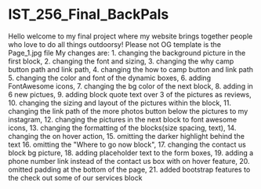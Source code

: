# IST_256_Final_BackPals
Hello welcome to my final project where my website brings together people who love to do all things outdoorsy!
Please not OG template is the Page_1.jpg file
My changes are: 1. changing the background picture in the first block, 2. changing the font and sizing, 3. changing the why camp button path and link path, 4. changing the how to camp button and link path 5. changing the color and font of the dynamic boxes, 6. adding FontAwesome icons, 7. changing the bg color of the next block, 8. adding in 6 new pictues, 9. adding block quote text over 3 of the pictures as reviews, 10. changing the sizing and layout of the pictures within the block, 11. changing the link path of the more photos button below the pictures to my instagram, 12. changing the pictures in the next block to font awesome icons, 13. changing the formatting of the blocks(size spacing, text), 14. changing the on hover action, 15. omitting the darker highlight behind the text  16. omitting the "Where to go now block", 17. changing the contact us block bg picture, 18. adding placeholder text to the form boxes, 19. adding a phone number link instead of the contact us box with on hover feature, 20. omitted padding at the bottom of the page, 21. added bootstrap features to the check out some of our services block

